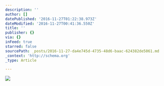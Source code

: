 ```yaml
---
description: ''
author: []
datePublished: '2016-11-27T01:22:38.973Z'
dateModified: '2016-11-27T00:41:36.550Z'
title: ''
publisher: {}
via: {}
inFeed: true
starred: false
sourcePath: _posts/2016-11-27-da4e745d-4735-48d6-baac-624382de5061.md
_context: 'http://schema.org'
_type: Article

---
```

![](https://the-grid-user-content.s3-us-west-2.amazonaws.com/9029e6f9-d205-4352-8f8e-e846b57e4aa9.jpg)
